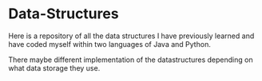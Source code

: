 # Data-Structures

Here is a repository of all the data structures I have previously learned and have coded myself within two languages of Java and Python.

There maybe different implementation of the datastructures depending on what data storage they use.

